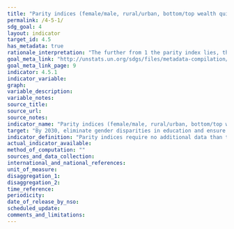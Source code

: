 ```yaml
---
title: "Parity indices (female/male, rural/urban, bottom/top wealth quintile and others such as disability status, indigenous peoples and conflict-affected, as data become available) for all education indicators on this list that can be disaggregated"
permalink: /4-5-1/
sdg_goal: 4
layout: indicator
target_id: 4.5
has_metadata: true
rationale_interpretation: "The further from 1 the parity index lies, the greater the disparity between the two groups of interest (but see the comments and limitations section for further information)."
goal_meta_link: "http://unstats.un.org/sdgs/files/metadata-compilation/Metadata-Goal-4.pdf"
goal_meta_link_page: 9
indicator: 4.5.1
indicator_variable: 
graph: 
variable_description: 
variable_notes: 
source_title: 
source_url: 
source_notes: 
indicator_name: "Parity indices (female/male, rural/urban, bottom/top wealth quintile and others such as disability status, indigenous peoples and conflict-affected, as data become available) for all education indicators on this list that can be disaggregated"
target: "By 2030, eliminate gender disparities in education and ensure equal access to all levels of education and vocational training for the vulnerable, including persons with disabilities, indigenous peoples and children in vulnerable situations."
indicator_definition: "Parity indices require no additional data than the specific disaggregations of interest. They are simply the ratio of the indicator value for one group to that of the other. Typically, the likely more disadvantaged group is the numerator. A value of exactly 1 indicates parity between the two groups."
actual_indicator_available: 
method_of_computation: ""
sources_and_data_collection: 
international_and_national_references: 
unit_of_measure: 
disaggregation_1: 
disaggregation_2: 
time_reference: 
periodicity: 
date_of_release_by_nso: 
scheduled_update: 
comments_and_limitations: 
---
```


